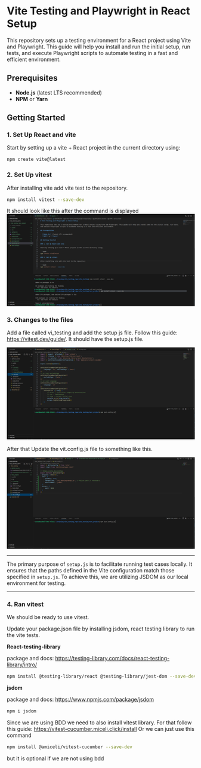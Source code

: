 # Vite Testing and Playwright in React Setup

This repository sets up a testing environment for a React project using Vite and Playwright. This guide will help you install and run the initial setup, run tests, and execute Playwright scripts to automate testing in a fast and efficient environment.

## Prerequisites

- **Node.js** (latest LTS recommended)
- **NPM** or **Yarn**

## Getting Started

### 1. Set Up React and vite

Start by setting up a vite + React project in the current directory using:

```bash
npm create vite@latest
```
### 2. Set Up vitest

After installing vite add vite test to the repository.

```bash
npm install vitest --save-dev
```
 It should look like this after the command is displayed
![alt text](<github_assets/Screenshot from 2024-10-29 12-36-02.png>)


### 3. Changes to the files

Add a file called vi_testing and add the setup js file. Follow this guide: https://vitest.dev/guide/. It should have the setup.js file.

![alt text](<github_assets/Screenshot from 2024-10-29 13-16-15.png>)

After that Update the vit.config.js file to something like this.

![alt text](<github_assets/Screenshot from 2024-10-29 13-18-12.png>)


---

The primary purpose of `setup.js` is to facilitate running test cases locally. It ensures that the paths defined in the Vite configuration match those specified in `setup.js`. To achieve this, we are utilizing JSDOM as our local environment for testing.

---

### 4. Ran vitest

We should be ready to use vitest.
 
Update your package.json file by installing jsdom, react testing library to run the vite tests.

**React-testing-library**

package and docs: https://testing-library.com/docs/react-testing-library/intro/

```bash
npm install @testing-library/react @testing-library/jest-dom --save-dev
```
**jsdom**

package and docs: https://www.npmjs.com/package/jsdom

```bash
npm i jsdom
```

Since we are using BDD we need to also install vitest library. For that follow this guide: https://vitest-cucumber.miceli.click/install
Or we can just use this command 

```bash
npm install @amiceli/vitest-cucumber --save-dev
```
but it is optional if we are not using bdd
